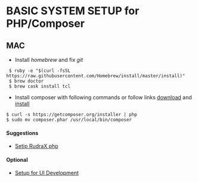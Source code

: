 # BASIC SYSTEM SETUP for PHP/Composer

## MAC

- Install *homebrew* and fix *git*
````
 $ ruby -e "$(curl -fsSL https://raw.githubusercontent.com/Homebrew/install/master/install)"
 $ brew doctor
 $ brew cask install tcl
````
- Install composer with following commands or follow links [download](https://getcomposer.org/download/) and [install](https://getcomposer.org/doc/00-intro.md#globally)
````
$ curl -s https://getcomposer.org/installer | php
$ sudo mv composer.phar /usr/local/bin/composer
````
#### Suggestions
 - [Setip RudraX php](rudrax.md)

#### Optional
 - [Setup for UI Development](../node/ENV.md)


 